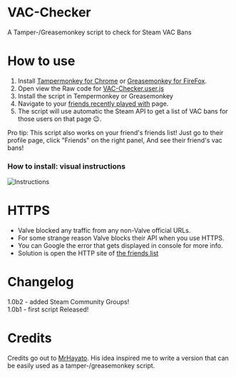 # VAC-Checker
A  Tamper-/Greasemonkey script to check for Steam VAC Bans

# How to use

1. Install [Tampermonkey for Chrome](https://chrome.google.com/webstore/detail/tampermonkey/dhdgffkkebhmkfjojejmpbldmpobfkfo?hl=en) or [Greasemonkey for FireFox](https://addons.mozilla.org/en-US/firefox/addon/greasemonkey/).
2. Open view the Raw code for [VAC-Checker.user.js](https://github.com/Smallinger/VAC-Checker/raw/master/VAC-Checker.user.js)
3. Install the script in Tempermonkey or Greasemonkey
4. Navigate to your [friends recently played with](http://steamcommunity.com/my/friends/coplay) page.
5. The script will use automatic the Steam API to get a list of VAC bans for those users on that page :wink:.

Pro tip: This script also works on your friend's friends list! Just go to their profile page, click "Friends" on the right panel, And see their friend's vac bans!

### How to install: visual instructions

![Instructions](https://raw.githubusercontent.com/Smallinger/VAC-Checker/master/instructions.gif)

# HTTPS

- Valve blocked any traffic from any non-Valve official URLs.
- For some strange reason Valve blocks their API when you use HTTPS.
- You can Google the error that gets displayed in console for more info.
- Solution is open the HTTP site of [the friends list](http://steamcommunity.com/my/friends/coplay)

# Changelog

1.0b2 - added Steam Community Groups!  
1.0b1 - first script Released!

# Credits

Credits go out to [MrHayato](https://github.com/MrHayato). His idea inspired me to write a version that can be easily used as a tamper-/greasemonkey script.
